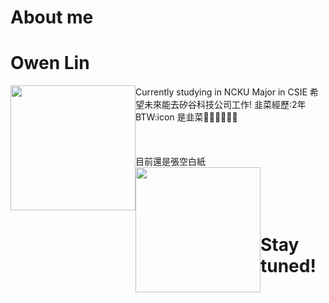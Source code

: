 # About me 
# Owen Lin
<img style="float: left;" src="https://i.imgur.com/XrtjFGs.jpg" height="200px" width="200px" >

 Currently studying in NCKU Major in CSIE
 希望未來能去矽谷科技公司工作!
 韭菜經歷:2年
 BTW:icon 是韭菜😵‍💫😵‍💫😵‍💫<br><br><br><br>
目前還是張空白紙<img style="float: left;" src="https://i.imgur.com/3wrbliH.gif" height="200px" width="200px" ><br><br><br><br><br>
# Stay tuned!
